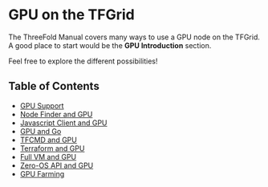 <h1>GPU on the TFGrid</h1>

The ThreeFold Manual covers many ways to use a GPU node on the TFGrid. A good place to start would be the **GPU Introduction** section.

Feel free to explore the different possibilities!

<h2>Table of Contents</h2>

- [GPU Support](./gpu.md)
- [Node Finder and GPU](../../dashboard/deploy/node_finder.md#gpu-support)
- [Javascript Client and GPU](../../developers/javascript/grid3_javascript_gpu_support.md)
- [GPU and Go](../../developers/go/grid3_go_gpu.md)
- [TFCMD and GPU](../../developers/tfcmd/tfcmd_vm.md#deploy-a-vm-with-gpu)
- [Terraform and GPU](../terraform/terraform_gpu_support.md)
- [Full VM and GPU](../../dashboard/solutions/fullVm.md)
- [Zero-OS API and GPU](../../developers/internals/zos/manual/api.md#gpus)
- [GPU Farming](../../farmers/3node_building/gpu_farming.md)